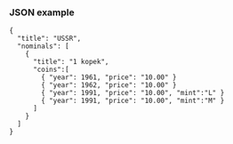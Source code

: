 ### JSON example
    {
      "title": "USSR",
      "nominals": [
        {
          "title": "1 kopek",
          "coins":[
            { "year": 1961, "price": "10.00" }
            { "year": 1962, "price": "10.00" }
            { "year": 1991, "price": "10.00", "mint":"L" }
            { "year": 1991, "price": "10.00", "mint":"M" }
          ]
        }
      ]
    }
